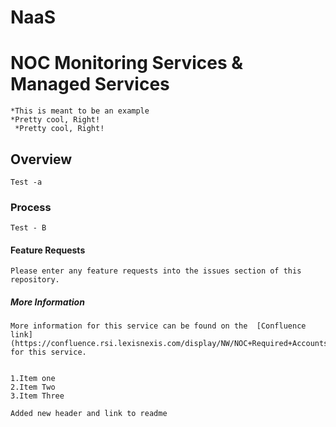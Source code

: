 # NaaS

#	NOC Monitoring Services & Managed Services

	*This is meant to be an example
	*Pretty cool, Right!
	 *Pretty cool, Right!
	 
## Overview
	Test -a
### Process
	Test - B
#### Feature Requests
	Please enter any feature requests into the issues section of this repository.
	
	
##### More Information
	More information for this service can be found on the  [Confluence link](https://confluence.rsi.lexisnexis.com/display/NW/NOC+Required+Accounts) for this service.


	1.Item one
	2.Item Two
	3.Item Three
	
	Added new header and link to readme

